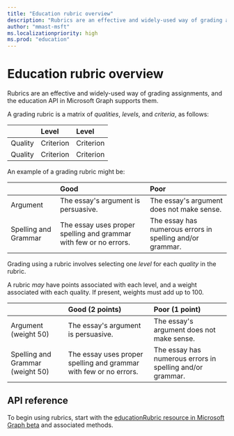 ```yaml
---
title: "Education rubric overview"
description: "Rubrics are an effective and widely-used way of grading assignments, and the education API in Microsoft Graph supports them."
author: "mmast-msft"
ms.localizationpriority: high
ms.prod: "education"
---
```


# Education rubric overview

Rubrics are an effective and widely-used way of grading assignments, and the education API in Microsoft Graph supports them.

A grading rubric is a matrix of *qualities*, *levels*, and *criteria*, as follows:

| &nbsp;  | Level     | Level     |
|:--------|:----------|:----------|
| Quality | Criterion | Criterion |
| Quality | Criterion | Criterion |

An example of a grading rubric might be:

| &nbsp;               | Good                                                              | Poor                                                      |
|:---------------------|:------------------------------------------------------------------|:----------------------------------------------------------|
| Argument             | The essay's argument is persuasive.                               | The essay's argument does not make sense.                 |
| Spelling and Grammar | The essay uses proper spelling and grammar with few or no errors. | The essay has numerous errors in spelling and/or grammar. |

Grading using a rubric involves selecting one *level* for each *quality* in the rubric.

A rubric *may* have points associated with each level, and a weight associated with each quality.  If present, weights must add up to 100.

| &nbsp;                           | Good (2 points)                                                   | Poor (1 point)                                            |
|:---------------------------------|:------------------------------------------------------------------|:----------------------------------------------------------|
| Argument (weight 50)             | The essay's argument is persuasive.                               | The essay's argument does not make sense.                 |
| Spelling and Grammar (weight 50) | The essay uses proper spelling and grammar with few or no errors. | The essay has numerous errors in spelling and/or grammar. |

## API reference

To begin using rubrics, start with the [educationRubric resource in Microsoft Graph beta](/graph/api/resources/educationrubric?view=graph-rest-beta) and associated methods.
